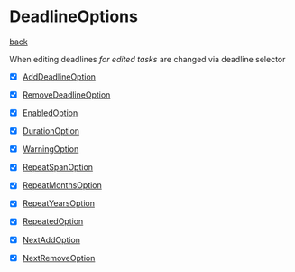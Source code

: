 # DeadlineOptions
[back](../TaskValueOptions.md)

When editing deadlines *for edited tasks* are changed via deadline selector

- [x] [AddDeadlineOption](./AddDeadlineOption.cs)
- [x] [RemoveDeadlineOption](./RemoveDeadlineOption.cs)

- [x] [EnabledOption](./EnabledOption.cs)
- [x] [DurationOption](./DurationOption.cs)
- [x] [WarningOption](./WarningOption.cs)
- [x] [RepeatSpanOption](./RepeatSpanOption.cs)
- [x] [RepeatMonthsOption](./RepeatMonthsOption.cs)
- [x] [RepeatYearsOption](./RepeatYearsOption.cs)
- [x] [RepeatedOption](./RepeatedOption.cs)
- [x] [NextAddOption](./NextAddOption.cs)
- [x] [NextRemoveOption](./NextRemoveOption.cs)
